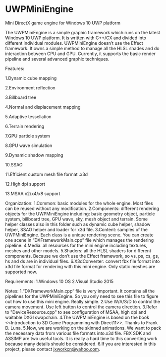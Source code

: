 # UWPMiniEngine
Mini DirectX game engine for Windows 10 UWP platform


The UWPMiniEngine is a simple graphic framework which runs on the latest Windows 10 UWP platform. It is written with C++/CX and divided into different individual modules. UWPMiniEngine doesn’t use the Effect framework. It owns a simple method to manage all the HLSL shades and do interaction between CPU and GPU. Currently, it supports the basic render pipeline and several advanced graphic techniques. 


Features:

1.Dynamic cube mapping

2.Environment reflection

3.Billboard tree

4.Normal and displacement mapping

5.Adaptive tessellation

6.Terrain rendering

7.GPU particle system

8.GPU wave simulation

9.Dynamic shadow mapping

10.SSAO

11.Efficient custom mesh file format .x3d

12.High dpi support

13.MSAA x2/x4/x8 support 


Organization:
1.Common: basic modules for the whole engine. Most files can be reused without any modification. 
2.Components: different rendering objects for the UWPMiniEngine including: basic geometry object, particle system, billboard 	tree, GPU wave, sky, mesh object and terrain. Some helper classes also in this folder such as dynamic cube 		helper, shadow helper, SSAO helper and loader for x3d file.
3.Content: samples of the UWPMiniEngine. Each class is a unique rendering scene. You can create one scene in 			“DXFrameworkMain.cpp” file which manages the rendering pipeline. 
4.Media: all resources for the mini engine including textures, meshes and other models.
5.Shaders: all the HLSL shaders for different components. Because we don’t use the Effect framework, so vs, ps, cs, gs, 	hs and ds are in individual files.
6.X3dConverter: convert fbx file format into x3d file format for rendering with this mini engine. Only static meshes are 	supported now.

Requirements:
1.Windows 10 OS
2.Visual Studio 2015

Notes:
1.“DXFrameworkMain.cpp” file is very important. It contains all the pipelines for the UWPMiniEngine. So you only need to see this file to figure out how to use this mini engine. Really simple.
2.Use W/A/S/D to control the camera movement. Use left button to control the camera direction.
3.Refer to "DeviceResource.cpp" to see configuration of MSAA, high dpi and waitable DXGI swapchain.
4.The UWPMiniEngine is based on the book <<Introduction to 3D Game Programming with Direct11>>. Thanks to Frank D. Luna.
5.Now, we are working on the skinned animations. We want to pack the necessary data from various file formats into.x3d file. FBX SDK and ASSIMP are two useful tools. It is really a hard time to this converting work because many details should be considered. 
6.If you are interested in this project, please contact jxworkcn@yahoo.com.
